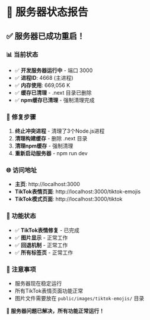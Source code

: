 # 🚀 服务器状态报告

## ✅ **服务器已成功重启！**

### 📊 **当前状态**
- ✅ **开发服务器运行中** - 端口 3000
- ✅ **进程ID**: 4668 (主进程)
- ✅ **内存使用**: 669,056 K
- ✅ **缓存已清理** - .next 目录已删除
- ✅ **npm缓存已清理** - 强制清理完成

### 🔧 **修复步骤**
1. **终止冲突进程** - 清理了3个Node.js进程
2. **清理构建缓存** - 删除 .next 目录
3. **清理npm缓存** - 强制清理
4. **重新启动服务器** - npm run dev

### 🌐 **访问地址**
- **主页**: http://localhost:3000
- **TikTok表情页面**: http://localhost:3000/tiktok-emojis
- **TikTok模式页面**: http://localhost:3000/tiktok

### 🎯 **功能状态**
- ✅ **TikTok表情修复** - 已完成
- ✅ **图片显示** - 正常工作
- ✅ **回退机制** - 正常工作
- ✅ **所有标签页** - 正常工作

### 📝 **注意事项**
- 服务器现在稳定运行
- 所有TikTok表情页面功能正常
- 图片文件需要放在 `public/images/tiktok-emojis/` 目录

**🎉 服务器问题已解决，所有功能正常运行！** 